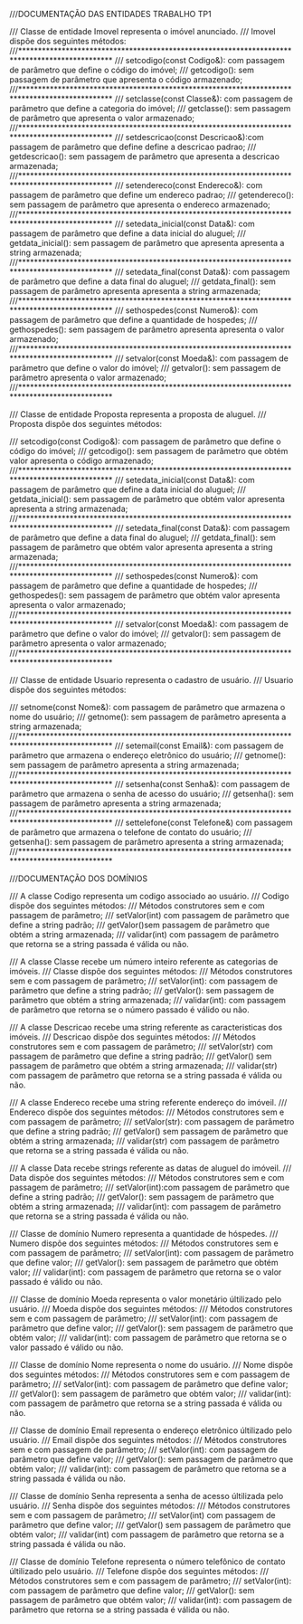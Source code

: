 ///DOCUMENTAÇÃO DAS ENTIDADES TRABALHO TP1



/// Classe de entidade Imovel representa o imóvel anunciado.
/// Imovel dispõe dos seguintes métodos:
///***********************************************************************************************
///     setcodigo(const Codigo&): com passagem de parâmetro que define o código do imóvel;
///     getcodigo(): sem passagem de parâmetro que apresenta o código armazenado;
///***********************************************************************************************
///     setclasse(const Classe&): com passagem de parâmetro que define a categoria do imóvel;
///     getclasse(): sem passagem de parâmetro que apresenta o valor armazenado;
///***********************************************************************************************
///     setdescricao(const Descricao&):com passagem de parâmetro que define define a descricao padrao;
///     getdescricao(): sem passagem de parâmetro que apresenta a descricao armazenada;
///***********************************************************************************************
///     setendereco(const Endereco&): com passagem de parâmetro que define um endereco padrao;
///     getendereco(): sem passagem de parâmetro que apresenta o endereco armazenado;
///***********************************************************************************************
///     setedata_inicial(const Data&): com passagem de parâmetro que define a data inicial do aluguel;
///     getdata_inicial(): sem passagem de parâmetro que apresenta apresenta a string armazenada;
///***********************************************************************************************
///     setedata_final(const Data&): com passagem de parâmetro que define a data final do aluguel;
///     getdata_final(): sem passagem de parâmetro apresenta apresenta a string armazenada;
///***********************************************************************************************
///     sethospedes(const Numero&): com passagem de parâmetro que define a quantidade de hospedes;
///     gethospedes(): sem passagem de parâmetro apresenta apresenta o valor armazenado;
///***********************************************************************************************
///     setvalor(const Moeda&): com passagem de parâmetro que define o valor do imóvel;
///     getvalor(): sem passagem de parâmetro apresenta o valor armazenado;
///***********************************************************************************************


/// Classe de entidade Proposta representa a proposta de aluguel.
/// Proposta dispõe dos seguintes métodos:

///     setcodigo(const Codigo&): com passagem de parâmetro que define o código do imóvel;
///     getcodigo(): sem passagem de parâmetro que obtém valor apresenta o código armazenado;
///***********************************************************************************************
///     setedata_inicial(const Data&): com passagem de parâmetro que define a data inicial do aluguel;
///     getdata_inicial(): sem passagem de parâmetro que obtém valor apresenta apresenta a string armazenada;
///***********************************************************************************************
///     setedata_final(const Data&): com passagem de parâmetro que define a data final do aluguel;
///     getdata_final(): sem passagem de parâmetro que obtém valor apresenta apresenta a string armazenada;
///***********************************************************************************************
///     sethospedes(const Numero&): com passagem de parâmetro que define a quantidade de hospedes;
///     gethospedes(): sem passagem de parâmetro que obtém valor apresenta apresenta o valor armazenado;
///***********************************************************************************************
///     setvalor(const Moeda&): com passagem de parâmetro que define o valor do imóvel;
///     getvalor(): sem passagem de parâmetro apresenta o valor armazenado;
///***********************************************************************************************



/// Classe de entidade Usuario representa o cadastro de usuário.
/// Usuario dispõe dos seguintes métodos:

///     setnome(const Nome&): com passagem de parâmetro que armazena o nome do usuário;
///     getnome(): sem passagem de parâmetro apresenta a string armazenada;
///***********************************************************************************************
///     setemail(const Email&): com passagem de parâmetro que armazena o endereço eletrônico do usuário;
///     getnome(): sem passagem de parâmetro apresenta a string armazenada;
///***********************************************************************************************
///     setsenha(const Senha&): com passagem de parâmetro que armazena o senha de acesso do usuário;
///     getsenha(): sem passagem de parâmetro apresenta a string armazenada;
///***********************************************************************************************
///     settelefone(const Telefone&) com passagem de parâmetro que armazena o telefone de contato do usuário;
///     getsenha(): sem passagem de parâmetro apresenta a string armazenada;
///***********************************************************************************************


///DOCUMENTAÇÃO DOS DOMÍNIOS

/// A classe Codigo representa um codigo associado ao usuário.
/// Codigo dispõe dos seguintes métodos:
///     Métodos construtores sem e com passagem de parâmetro;
///     setValor(int) com passagem de parâmetro que define a string padrão;
///     getValor()sem passagem de parâmetro que obtém a string armazenada;
///     validar(int) com passagem de parâmetro que retorna se a string passada é válida ou não.


/// A classe Classe recebe um número inteiro referente as categorias de imóveis.
/// Classe dispõe dos seguintes métodos:
///     Métodos construtores sem e com passagem de parâmetro;
///     setValor(int): com passagem de parâmetro que define a string padrão;
///     getValor(): sem passagem de parâmetro que obtém a string armazenada;
///     validar(int): com passagem de parâmetro que retorna se o número passado é válido ou não.


/// A classe Descricao recebe uma string referente as caracteristicas dos imóveis.
/// Descricao dispõe dos seguintes métodos:
///     Métodos construtores sem e com passagem de parâmetro;
///     setValor(str) com passagem de parâmetro que define a string padrão;
///     getValor() sem passagem de parâmetro que obtém a string armazenada;
///     validar(str) com passagem de parâmetro que retorna se a string passada é válida ou não.



/// A classe Endereco recebe uma string referente endereço do imóveil.
/// Endereco dispõe dos seguintes métodos:
///     Métodos construtores sem e com passagem de parâmetro;
///     setValor(str): com passagem de parâmetro que define a string padrão;
///     getValor() sem passagem de parâmetro que obtém a string armazenada;
///     validar(str) com passagem de parâmetro que retorna se a string passada é válida ou não.


/// A classe Data recebe strings referente as datas de aluguel do imóveil.
/// Data dispõe dos seguintes métodos:
///     Métodos construtores sem e com passagem de parâmetro;
///     setValor(int):com passagem de parâmetro que define a string padrão;
///     getValor(): sem passagem de parâmetro que obtém a string armazenada;
///     validar(int): com passagem de parâmetro que retorna se a string passada é válida ou não.


/// Classe de domínio Numero representa a quantidade de hóspedes.
/// Numero dispõe dos seguintes métodos:
///     Métodos construtores sem e com passagem de parâmetro;
///     setValor(int): com passagem de parâmetro que define valor;
///     getValor(): sem passagem de parâmetro que obtém valor;
///     validar(int): com passagem de parâmetro que retorna se o valor passado é válido ou não.



/// Classe de domínio Moeda representa o valor monetário últilizado pelo usuário.
/// Moeda dispõe dos seguintes métodos:
///     Métodos construtores sem e com passagem de parâmetro;
///     setValor(int): com passagem de parâmetro que define valor;
///     getValor(): sem passagem de parâmetro que obtém valor;
///     validar(int): com passagem de parâmetro que retorna se o valor passado é válido ou não.



/// Classe de domínio Nome representa o nome do usuário.
/// Nome dispõe dos seguintes métodos:
///     Métodos construtores sem e com passagem de parâmetro;
///     setValor(int): com passagem de parâmetro que define valor;
///     getValor(): sem passagem de parâmetro que obtém valor;
///     validar(int): com passagem de parâmetro que retorna se a string passada é válida ou não.



/// Classe de domínio Email representa o endereço eletrônico últilizado pelo usuário.
/// Email dispõe dos seguintes métodos:
///     Métodos construtores sem e com passagem de parâmetro;
///     setValor(int): com passagem de parâmetro que define valor;
///     getValor(): sem passagem de parâmetro que obtém valor;
///     validar(int): com passagem de parâmetro que retorna se a string passada é válida ou não.



/// Classe de domínio Senha representa a senha de acesso últilizada pelo usuário.
/// Senha dispõe dos seguintes métodos:
///     Métodos construtores sem e com passagem de parâmetro;
///     setValor(int) com passagem de parâmetro que define valor;
///     getValor() sem passagem de parâmetro que obtém valor;
///     validar(int) com passagem de parâmetro que retorna se a string passada é válida ou não.



/// Classe de domínio Telefone representa o número telefônico de contato últilizado pelo usuário.
/// Telefone dispõe dos seguintes métodos:
///     Métodos construtores sem e com passagem de parâmetro;
///     setValor(int): com passagem de parâmetro que define valor;
///     getValor(): sem passagem de parâmetro que obtém valor;
///     validar(int): com passagem de parâmetro que retorna se a string passada é válida ou não.

